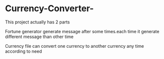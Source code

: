 # Currency-Converter-

This project actually has 2 parts


Fortune generator generate message after some times.each time it generate different message than other time

Currency file can convert one currency to another currency any time according to need
